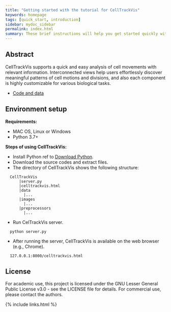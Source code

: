 ```yaml
---
title: "Getting started with the tutorial for CellTrackVis"
keywords: homepage
tags: [quick_start, introduction]
sidebar: mydoc_sidebar
permalink: index.html
summary: These brief instructions will help you get started quickly with CellTrackVis.
---
```


## Abstract

CellTrackVis supports a quick and easy analysis of cell movements with relevant information.
Interconnected views help users effortlessly discover meaningful patterns of cell motions and divisions, and also each component is highly customizable for various biological tasks.

- [Code and data](http://github.com/scbeom/celltrackvis/)

## Environment setup

**Requirements:**
- MAC OS, Linux or Windows
- Python 3.7+

**Steps of using CellTrackVis:**

- Install Python ref to [Download Python](https://www.python.org/downloads/).
- Download the source codes and extract files.
- The directory of CellTrackVis shows the following structure:
```
  CellTrackVis
      |server.py
      |celltrackvis.html
      |data
        |...
      |images
        |...
      |preprocessors
        |...
```

- Run CelTrackVis server.
```
  python server.py
```

- After running the server, CellTrackVis is available on the web browser (e.g., Chrome).
```
  127.0.0.1:8000/celltrackvis.html
```

## License
For academic use, this project is licensed under the GNU Lesser General Public License v3.0 - see the LICENSE file for details. For commercial use, please contact the authors.

{% include links.html %}
